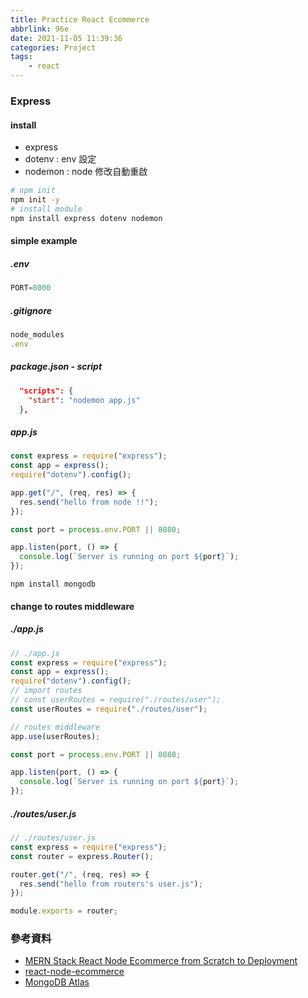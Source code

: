 ```yaml
---
title: Practice React Ecommerce
abbrlink: 96e
date: 2021-11-05 11:39:36
categories: Project
tags:
	- react
---
```


### Express
#### install 
+ express
+ dotenv : env 設定
+ nodemon : node 修改自動重啟

``` bash
# npm init
npm init -y
# install module 
npm install express dotenv nodemon
```

<!--more-->

#### simple example
##### .env
``` js
PORT=8000
``` 

##### .gitignore
``` js
node_modules
.env
```

##### package.json - script
``` json
  "scripts": {
    "start": "nodemon app.js"
  },
```

##### app.js
``` js
const express = require("express");
const app = express();
require("dotenv").config();

app.get("/", (req, res) => {
  res.send("hello from node !!");
});

const port = process.env.PORT || 8080;

app.listen(port, () => {
  console.log(`Server is running on port ${port}`);
});
```

```
npm install mongodb
```

#### change to routes middleware
##### ./app.js
``` js
// ./app.js
const express = require("express");
const app = express();
require("dotenv").config();
// import routes
// const userRoutes = require("./routes/user");
const userRoutes = require("./routes/user");

// routes middleware
app.use(userRoutes);

const port = process.env.PORT || 8080;

app.listen(port, () => {
  console.log(`Server is running on port ${port}`);
});
```


##### ./routes/user.js
``` js
// ./routes/user.js
const express = require("express");
const router = express.Router();

router.get("/", (req, res) => {
  res.send("hello from routers's user.js");
});

module.exports = router;
```

### 參考資料
+ [MERN Stack React Node Ecommerce from Scratch to Deployment](https://www.udemy.com/course/react-node-ecommerce/)
+ [react-node-ecommerce](https://github.com/kaloraat/react-node-ecommerce)
+ [MongoDB Atlas](https://www.mongodb.com/atlas/database)
